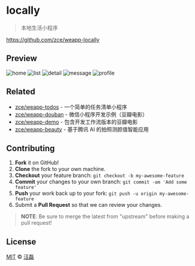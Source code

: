 # locally

> 本地生活小程序

https://github.com/zce/weapp-locally

## Preview

![home](https://user-images.githubusercontent.com/6166576/30124027-8caa06a8-9366-11e7-8cf6-ecc4b6361c65.jpg)
![list](https://user-images.githubusercontent.com/6166576/30124035-9096295e-9366-11e7-859f-43c6c3a0b931.jpg)
![detail](https://user-images.githubusercontent.com/6166576/30124043-954611e4-9366-11e7-837a-859a3096015b.jpg)
![message](https://user-images.githubusercontent.com/6166576/30124049-98923526-9366-11e7-9da8-c1c4734339fc.jpg)
![profile](https://user-images.githubusercontent.com/6166576/30124057-9a6285e0-9366-11e7-973c-7014f363b690.jpg)

## Related

- [zce/weapp-todos](https://github.com/zce/weapp-todos) - 一个简单的任务清单小程序
- [zce/weapp-douban](https://github.com/zce/weapp-douban) - 微信小程序开发示例（豆瓣电影）
- [zce/weapp-demo](https://github.com/zce/weapp-demo) - 包含开发工作流版本的豆瓣电影
- [zce/weapp-beauty](https://github.com/zce/weapp-beauty) - 基于腾讯 AI 的拍照测颜值智能应用

## Contributing

1. **Fork** it on GitHub!
2. **Clone** the fork to your own machine.
3. **Checkout** your feature branch: `git checkout -b my-awesome-feature`
4. **Commit** your changes to your own branch: `git commit -am 'Add some feature'`
5. **Push** your work back up to your fork: `git push -u origin my-awesome-feature`
6. Submit a **Pull Request** so that we can review your changes.

> **NOTE**: Be sure to merge the latest from "upstream" before making a pull request!

## License

[MIT](LICENSE) &copy; [汪磊](https://zce.me)

<!--
other config backup

,
      {
        "pagePath": "pages/contact/contact",
        "text": "联系我们",
        "iconPath": "assets/contact.png",
        "selectedIconPath": "assets/contact-active.png"
      }
 -->

